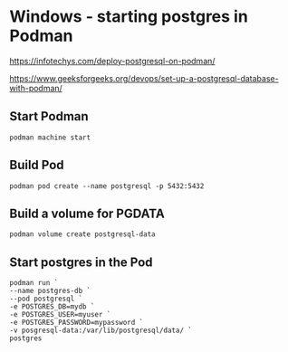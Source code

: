 # Windows - starting postgres in Podman
https://infotechys.com/deploy-postgresql-on-podman/

https://www.geeksforgeeks.org/devops/set-up-a-postgresql-database-with-podman/

## Start Podman
```
podman machine start
```

## Build Pod
```
podman pod create --name postgresql -p 5432:5432
```

## Build a volume for PGDATA
```
podman volume create postgresql-data
```

## Start postgres in the Pod
```
podman run `
--name postgres-db `
--pod postgresql `
-e POSTGRES_DB=mydb `
-e POSTGRES_USER=myuser `
-e POSTGRES_PASSWORD=mypassword `
-v posgresql-data:/var/lib/postgresql/data/ `
postgres
```
